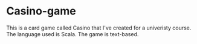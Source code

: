 # Casino-game
This is a card game called Casino that I've created for a univeristy course. The language used is Scala. The game is text-based.
